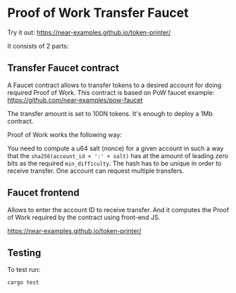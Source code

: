 Proof of Work Transfer Faucet
=============================

<!-- MAGIC COMMENT: DO NOT DELETE! Everything above this line is hidden on NEAR Examples page -->

Try it out: https://near-examples.github.io/token-printer/

It consists of 2 parts:

## Transfer Faucet contract

A Faucet contract allows to transfer tokens to a desired account for doing required Proof of Work.
This contract is based on PoW faucet example: https://github.com/near-examples/pow-faucet

The transfer amount is set to 100N tokens. It's enough to deploy a 1Mb contract.

Proof of Work works the following way:

You need to compute a u64 salt (nonce) for a given account in such a way
that the `sha256(account_id + ':' + salt)` has at the amount of leading zero bits as
the required `min_difficulty`. The hash has to be unique in order to receive transfer.
One account can request multiple transfers.

## Faucet frontend

Allows to enter the account ID to receive transfer. And it computes the Proof of Work required by the contract using front-end JS.

https://near-examples.github.io/token-printer/

## Testing
To test run:
```bash
cargo test
```
